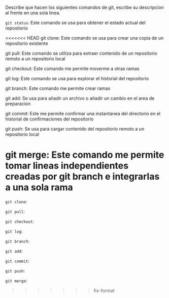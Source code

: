 Describe que hacen los siguientes comandos de git, escribe su descripcion al frente en una sola linea.

`git status`: Este comando se usa para obtener el estado actual del repositorio

<<<<<<< HEAD
git clone: Este comando se usa para crear una copia de un repositorio existente

git pull: Este comando se utiliza para extraer contenido de un repositorio remoto a un repositorio local

git checkout: Este comando me permite moverme a otras ramas

git log: Este comando se usa para explorar el historial del repositorio

git branch: Este comando me permite crear ramas

git add: Se usa para añadir un archivo o añadir un cambio en el area de preparacion

git commit: Este me permite confirmar una instantanea del directorio en el historial de confirmaciones del repositorio

git push: Se usa para cargar contenido del repositorio remoto a un repositorio local

git merge: Este comando me permite tomar lineas independientes creadas por git branch e integrarlas a una sola rama
=======
`git clone`:

`git pull`:

`git checkout`:

`git log`:

`git branch`:

`git add`:

`git commit`:

`git push`:

`git merge`:
>>>>>>> fix-format
